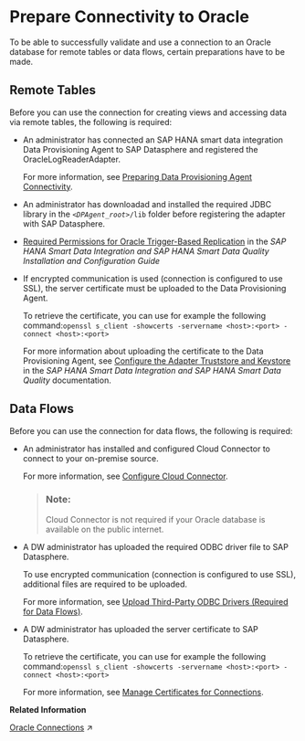 <!-- loio9fca7c484e974429afc6570196303c35 -->

# Prepare Connectivity to Oracle

To be able to successfully validate and use a connection to an Oracle database for remote tables or data flows, certain preparations have to be made.



<a name="loio9fca7c484e974429afc6570196303c35__prereq_rt_Oracle"/>

## Remote Tables

Before you can use the connection for creating views and accessing data via remote tables, the following is required:

-   An administrator has connected an SAP HANA smart data integration Data Provisioning Agent to SAP Datasphere and registered the OracleLogReaderAdapter.

    For more information, see [Preparing Data Provisioning Agent Connectivity](preparing-data-provisioning-agent-connectivity-f1a39d1.md).

-   An administrator has downloadad and installed the required JDBC library in the <code><i class="varname">&lt;DPAgent_root&gt;</i>/lib</code> folder before registering the adapter with SAP Datasphere.

-   [Required Permissions for Oracle Trigger-Based Replication](https://help.sap.com/viewer/7952ef28a6914997abc01745fef1b607/latest/en-US/bd79ed316a1447ffb1fbd3757aff9c71.html) in the *SAP HANA Smart Data Integration and SAP HANA Smart Data Quality Installation and Configuration Guide*

-   If encrypted communication is used \(connection is configured to use SSL\), the server certificate must be uploaded to the Data Provisioning Agent.

    To retrieve the certificate, you can use for example the following command:`openssl s_client -showcerts -servername <host>:<port> -connect <host>:<port>`

    For more information about uploading the certificate to the Data Provisioning Agent, see [Configure the Adapter Truststore and Keystore](https://help.sap.com/docs/HANA_SMART_DATA_INTEGRATION/7952ef28a6914997abc01745fef1b607/1d0259de04e247d994258429b34b8546.html) in the *SAP HANA Smart Data Integration and SAP HANA Smart Data Quality* documentation.




<a name="loio9fca7c484e974429afc6570196303c35__prereq_df_Oracle"/>

## Data Flows

Before you can use the connection for data flows, the following is required:

-   An administrator has installed and configured Cloud Connector to connect to your on-premise source.

    For more information, see [Configure Cloud Connector](configure-cloud-connector-f289920.md).

    > ### Note:  
    > Cloud Connector is not required if your Oracle database is available on the public internet.

-   A DW administrator has uploaded the required ODBC driver file to SAP Datasphere.

    To use encrypted communication \(connection is configured to use SSL\), additional files are required to be uploaded.

    For more information, see [Upload Third-Party ODBC Drivers \(Required for Data Flows\)](upload-third-party-odbc-drivers-required-for-data-flows-b9b5579.md).

-   A DW administrator has uploaded the server certificate to SAP Datasphere.

    To retrieve the certificate, you can use for example the following command:`openssl s_client -showcerts -servername <host>:<port> -connect <host>:<port>`

    For more information, see [Manage Certificates for Connections](manage-certificates-for-connections-46f5467.md).


**Related Information**  


[Oracle Connections](https://help.sap.com/viewer/9f36ca35bc6145e4acdef6b4d852d560/DEV_CURRENT/en-US/c73ae0601d364f47830d339b6e86b7e8.html "Use the connection to connect to and access data from an Oracle database (on-premise).") :arrow_upper_right:

